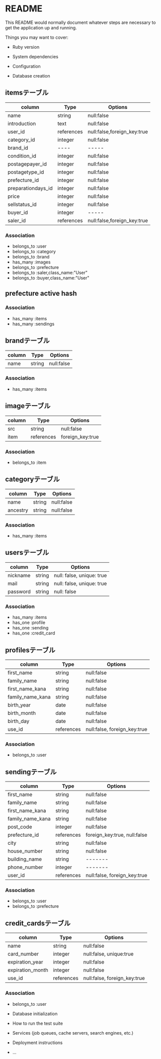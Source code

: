 # README

This README would normally document whatever steps are necessary to get the
application up and running.

Things you may want to cover:

* Ruby version

* System dependencies

* Configuration

* Database creation

## itemsテーブル
|column|Type|Options|
|------|----|-------|
|name|string|null:false|
|introduction|text|null:false|
|user_id|references|null:false,foreign_key:true|
|category_id|integer|null:false|
|brand_id|----|-----|
|condition_id|integer|null:false|(active_hash)
|postagepayer_id|integer|null:false|(active_hash)
|postagetype_id|integer|null:false|(active_hash)
|prefecture_id|integer|null:false|(active_hash)
|preparationdays_id|integer|null:false|(active_hash)
|price|integer|null:false|
|sellstatus_id|integer|null:false|(active_hash)
|buyer_id|integer|-----|
|saler_id|references|null:false,foreign_key:true|

### Association
- belongs_to :user
- belongs_to :category
- belongs_to :brand
- has_many :images
- belongs_to :prefecture
- belongs_to :saler,class_name:"User"
- belongs_to :buyer,class_name:"User"

## prefecture active hash

### Association
- has_many :items
- has_many :sendings


## brandテーブル
|column|Type|Options|
|------|----|-------|
|name|string|null:false|

### Association
- has_many :items

## imageテーブル
|column|Type|Options|
|------|----|-------|
|src|string|null:false|
|item|references|foreign_key:true|

### Association
- belongs_to :item

## categoryテーブル
|column|Type|Options|
|------|----|-------|
|name|string|null:false|
|ancestry|string|null:false|(gem)

### Association
- has_many :items

## usersテーブル
|column|Type|Options|
|------|----|-------|
|nickname|string|null: false, unique: true|
|mail|string|null: false, unique: true|
|password|string|null: false|
### Association
- has_many :items
- has_one :profile
- has_one :sending
- has_one :credit_card


## profilesテーブル
|column|Type|Options|
|------|----|-------|
|first_name|string|null:false|
|family_name|string|null:false|
|first_name_kana|string|null:false|
|family_name_kana|string|null:false|
|birth_year|date|null:false|
|birth_month|date|null:false|
|birth_day|date|null:false|
|use_id|references|null:false, foreign_key:true|

### Association
- belongs_to :user

## sendingテーブル
|column|Type|Options|
|------|----|-------|
|first_name|string|null:false|
|family_name|string|null:false|
|first_name_kana|string|null:false|
|family_name_kana|string|null:false|
|post_code|integer|null:false|
|prefecture_id|references|foreign_key:true, null:false|
|city|string|null:false|
|house_number|string|null:false|
|building_name|string|-------|
|phone_number|integer|-------|
|user_id|references|null:false, foreign_key:true|

### Association
- belongs_to :user
- belongs_to :prefecture

## credit_cardsテーブル
|column|Type|Options|
|------|----|-------|
|name|string|null:false|
|card_number|integer|null:false, unique:true|
|expiration_year|integer|null:false|
|expiration_month|integer|null:false|
|use_id|references|null:false, foreign_key:true|

### Association
- belongs_to :user

* Database initialization

* How to run the test suite

* Services (job queues, cache servers, search engines, etc.)

* Deployment instructions

* ...


